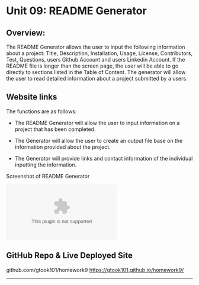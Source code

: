 # Unit 09: README Generator

## Overview:

The README Generator allows the user to input the following information about a project: Title, Description, Installation, Usage, License, Contributors, Test, Questions, users Github Account and users Linkedin Account. If the README file is longer than the screen page, the user will be able to go directly to sections listed in the Table of Content. The generator will allow the user to read detailed information about a project submitted by a users.   

## Website links

The functions are as follows:

* The README Generator will allow the user to input information on a project that has been completed.

* The Generator will allow the user to create an output file base on the information provided about the project. 

* The Generator will provide links and contact information of the individual inputting the information.

Screenshot of README Generator

![Screenshot of README Generator](readmegenerator.doc)


## GitHub Repo & Live Deployed Site

github.com/gtook101/homework9
https://gtook101.github.io/homework9/

---
